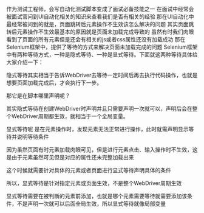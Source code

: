 作为测试工程师，会写自动化测试脚本变成了面试必备技能之一
在面试中经常会被面试官问到UI自动化相关的知识来查看我们是否有相关的经验
那在UI自动化中最经常被问到的就是，页面跳转后元素操作不生效该怎么解决的问题
其实页面跳转后元素操作不生效最基本的原因就是页面未加载完成导致的
虽然有时我们肉眼看到了页面的所有元素但是还会有相关的js或者css属性还没有加载成功
那在Selenium框架中，提供了等待的方式来解决页面未加载完成的问题
Selenium框架中有两种等待方式，一种是隐式等待、一种是显式等待。下面就这两种等待具体给大家介绍一下：

隐式等待其实相当于告诉WebDriver去等待一定时间后再去执行代码操作，也就是想要页面加载完成后，才会执行下一步。

那它是在脚本哪里声明呢？

其实隐式等待在创建WebDriver时声明并且只需要声明一次就可以，声明后会在整个WebDriver周期都生效，就相当于一个全局变量。



显式等待呢 是在元素操作时，发现元素无法正常进行操作，此时就需声明显示等待并说明等待条件

因为虽然页面有时元素加载肉眼可见，但是进行元素点击、输入操作时不生效，这是由于元素虽然可见但是对应的属性还未完整加载出来

这个时候就需要针对具体的元素或者页面进行显式等待声明具体的条件

所以，显式等待是针对指定元素或页面生效，不是整个WebDriver周期生效

显式等待需要在被判断的元素前添加，也就是哪个元素需要等待就需要添加该条件，不是声明一次就可以后面全局生效，所以显式等待就像局部变量
